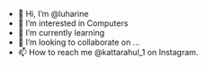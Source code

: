- 👋 Hi, I’m @luharine
- 👀 I’m interested in Computers
- 🌱 I’m currently learning 
- 💞️ I’m looking to collaborate on ...
- 📫 How to reach me @kattarahul_1 on Instagram.

<!---
luharine/luharine is a ✨ special ✨ repository because its `README.md` (this file) appears on your GitHub profile.
You can click the Preview link to take a look at your changes.
--->

